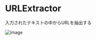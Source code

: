 # URLExtractor
入力されたテキストの中からURLを抽出する

![image](https://user-images.githubusercontent.com/2605401/213897306-808da9fe-203b-461d-9cb5-eaa0d23f75a1.png)
